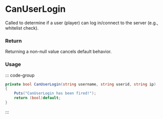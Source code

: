 # CanUserLogin
<Badge type="info" text="Player"/>[<Badge type="danger" text="Carbon Compatible"/>](https://github.com/CarbonCommunity/Carbon)[<Badge type="warning" text="Oxide Compatible"/>](https://github.com/OxideMod/Oxide.Rust)<Badge type="info" text="MetadataOnly"/>
Called to determine if a user (player) can log in/connect to the server (e.g., whitelist check).

### Return
Returning a non-null value cancels default behavior.

### Usage
::: code-group
```csharp [Example]
private bool CanUserLogin(string username, string userid, string ip)
{
	Puts("CanUserLogin has been fired!");
	return (bool)default;
}
```
:::
